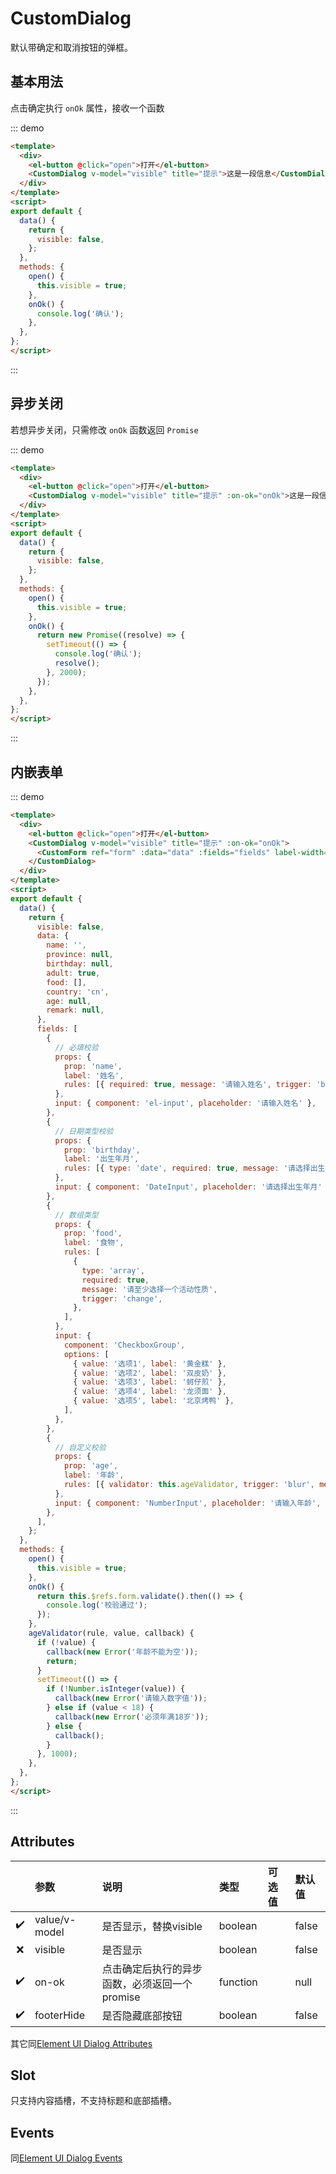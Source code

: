 # CustomDialog

默认带确定和取消按钮的弹框。

## 基本用法

点击确定执行 `onOk` 属性，接收一个函数

::: demo
```html
<template>
  <div>
    <el-button @click="open">打开</el-button>
    <CustomDialog v-model="visible" title="提示">这是一段信息</CustomDialog>
  </div>
</template>
<script>
export default {
  data() {
    return {
      visible: false,
    };
  },
  methods: {
    open() {
      this.visible = true;
    },
    onOk() {
      console.log('确认');
    },
  },
};
</script>
```
:::

## 异步关闭

若想异步关闭，只需修改 `onOk` 函数返回 `Promise`

::: demo
```html
<template>
  <div>
    <el-button @click="open">打开</el-button>
    <CustomDialog v-model="visible" title="提示" :on-ok="onOk">这是一段信息</CustomDialog>
  </div>
</template>
<script>
export default {
  data() {
    return {
      visible: false,
    };
  },
  methods: {
    open() {
      this.visible = true;
    },
    onOk() {
      return new Promise((resolve) => {
        setTimeout(() => {
          console.log('确认');
          resolve();
        }, 2000);
      });
    },
  },
};
</script>
```
:::

## 内嵌表单

::: demo
```html
<template>
  <div>
    <el-button @click="open">打开</el-button>
    <CustomDialog v-model="visible" title="提示" :on-ok="onOk">
      <CustomForm ref="form" :data="data" :fields="fields" label-width="120px" />
    </CustomDialog>
  </div>
</template>
<script>
export default {
  data() {
    return {
      visible: false,
      data: {
        name: '',
        province: null,
        birthday: null,
        adult: true,
        food: [],
        country: 'cn',
        age: null,
        remark: null,
      },
      fields: [
        {
          // 必填校验
          props: {
            prop: 'name',
            label: '姓名',
            rules: [{ required: true, message: '请输入姓名', trigger: 'blur' }],
          },
          input: { component: 'el-input', placeholder: '请输入姓名' },
        },
        {
          // 日期类型校验
          props: {
            prop: 'birthday',
            label: '出生年月',
            rules: [{ type: 'date', required: true, message: '请选择出生年月', trigger: 'change' }],
          },
          input: { component: 'DateInput', placeholder: '请选择出生年月' },
        },
        {
          // 数组类型
          props: {
            prop: 'food',
            label: '食物',
            rules: [
              {
                type: 'array',
                required: true,
                message: '请至少选择一个活动性质',
                trigger: 'change',
              },
            ],
          },
          input: {
            component: 'CheckboxGroup',
            options: [
              { value: '选项1', label: '黄金糕' },
              { value: '选项2', label: '双皮奶' },
              { value: '选项3', label: '蚵仔煎' },
              { value: '选项4', label: '龙须面' },
              { value: '选项5', label: '北京烤鸭' },
            ],
          },
        },
        {
          // 自定义校验
          props: {
            prop: 'age',
            label: '年龄',
            rules: [{ validator: this.ageValidator, trigger: 'blur', message: '需大于18岁' }],
          },
          input: { component: 'NumberInput', placeholder: '请输入年龄', min: 0, max: 1000 },
        },
      ],
    };
  },
  methods: {
    open() {
      this.visible = true;
    },
    onOk() {
      return this.$refs.form.validate().then(() => {
        console.log('校验通过');
      });
    },
    ageValidator(rule, value, callback) {
      if (!value) {
        callback(new Error('年龄不能为空'));
        return;
      }
      setTimeout(() => {
        if (!Number.isInteger(value)) {
          callback(new Error('请输入数字值'));
        } else if (value < 18) {
          callback(new Error('必须年满18岁'));
        } else {
          callback();
        }
      }, 1000);
    },
  },
};
</script>
```
:::

## Attributes

|  | 参数 | 说明 | 类型 | 可选值 | 默认值 |
| :--: | :-- | :-- | :-- | :-- | :-- |
| ✔️ | value/v-model | 是否显示，替换visible | boolean |  | false |
| ❌ | visible | 是否显示 | boolean |  | false |
| ✔️ | on-ok | 点击确定后执行的异步函数，必须返回一个promise | function |  | null |
| ✔️ | footerHide | 是否隐藏底部按钮 | boolean |  | false |

其它同[Element UI Dialog Attributes](https://element.eleme.cn/#/zh-CN/component/dialog#attributes)

## Slot

只支持内容插槽，不支持标题和底部插槽。

## Events

同[Element UI Dialog Events](https://element.eleme.cn/#/zh-CN/component/dialog#events)

